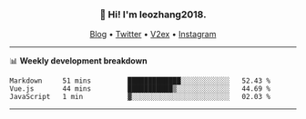 <h3 align="center">👋 Hi! I'm leozhang2018.</h3>
<p align="center">
  <a href="https://leozhang2018.me">Blog</a> •
  <a href="https://twitter.com/leozhang2018">Twitter</a> •
  <a href="https://www.v2ex.com/member/leozhang">V2ex</a> •
  <a href="https://www.instagram.com/leozhanghere">Instagram</a>
</p>

-------

📊 **Weekly development breakdown**
<!--START_SECTION:waka-->
```text
Markdown     51 mins         █████████████░░░░░░░░░░░░   52.43 % 
Vue.js       44 mins         ███████████▒░░░░░░░░░░░░░   44.69 % 
JavaScript   1 min           ▓░░░░░░░░░░░░░░░░░░░░░░░░   02.03 % 
```
<!--END_SECTION:waka-->
-------
